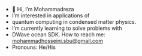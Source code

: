- 👋 Hi, I’m Mohammadreza
- I’m interested in applications of
- quantum computing in condensed matter physics.
- I’m currently learning to solve problems with
- DWave ocean SDK.
  How to reach me: mohammadhosseini.sbu@gmail.com 
- Pronouns: He/His
